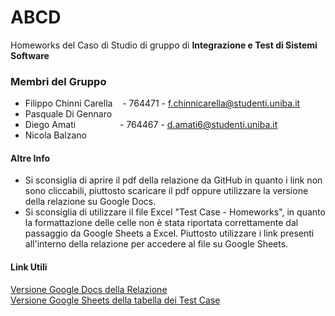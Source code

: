 # ABCD

Homeworks del Caso di Studio di gruppo di **Integrazione e Test di Sistemi Software**

### Membri del Gruppo
- Filippo Chinni Carella&nbsp;&nbsp;&nbsp;    - 764471 - f.chinnicarella@studenti.uniba.it
- Pasquale Di Gennaro
- Diego Amati&nbsp;&nbsp;&nbsp;&nbsp;&nbsp;&nbsp;&nbsp;&nbsp;&nbsp;&nbsp;&nbsp;&nbsp;&nbsp;&nbsp;&nbsp;&nbsp;&nbsp;  - 764467 - d.amati6@studenti.uniba.it
- Nicola Balzano

#### Altre Info
- Si sconsiglia di aprire il pdf della relazione da GitHub in quanto i link non sono cliccabili, piuttosto scaricare il pdf oppure utilizzare la versione della relazione su Google Docs.
- Si sconsiglia di utilizzare il file Excel "Test Case - Homeworks", in quanto la formattazione delle celle non è stata riportata correttamente dal passaggio da Google Sheets a Excel. Piuttosto utilizzare i link presenti all'interno della relazione per accedere al file su Google Sheets.

#### Link Utili
[Versione Google Docs della Relazione](https://docs.google.com/document/d/1IaBefEuKvhNBYfPm7UxyvfL5H7FyO2dwuHv_zf9OEa4/edit?usp=drive_link)<br>
[Versione Google Sheets della tabella dei Test Case](https://docs.google.com/spreadsheets/d/1lcxD7iXDNF8gW1WdDoiVh9VZZz4snZT-RUYLyw690OQ/edit?usp=drive_link)

